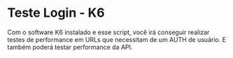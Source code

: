 # Teste Login - K6
Com o software K6 instalado e esse script, você irá conseguir realizar testes de performance em URLs que necessitam de um AUTH de usuário.
E também poderá testar performance da API.
